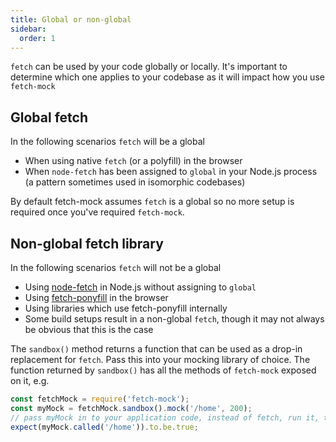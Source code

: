 ```yaml
---
title: Global or non-global
sidebar:
  order: 1
---
```

`fetch` can be used by your code globally or locally. It's important to determine which one applies to your codebase as it will impact how you use `fetch-mock`

## Global fetch
In the following scenarios `fetch` will be a global
- When using native `fetch` (or a polyfill) in the browser
- When `node-fetch` has been assigned to `global` in your Node.js process (a pattern sometimes used in isomorphic codebases)

By default fetch-mock assumes `fetch` is a global so no more setup is required once you've required `fetch-mock`.

## Non-global fetch library
In the following scenarios `fetch` will not be a global

- Using [node-fetch](https://www.npmjs.com/package/node-fetch) in Node.js without assigning to `global`
- Using [fetch-ponyfill](https://www.npmjs.com/package/fetch-ponyfill) in the browser
- Using libraries which use fetch-ponyfill internally
- Some build setups result in a non-global `fetch`, though it may not always be obvious that this is the case

The `sandbox()` method returns a function that can be used as a drop-in replacement for `fetch`. Pass this into your mocking library of choice. The function returned by `sandbox()` has all the methods of `fetch-mock` exposed on it, e.g.

```js
const fetchMock = require('fetch-mock');
const myMock = fetchMock.sandbox().mock('/home', 200);
// pass myMock in to your application code, instead of fetch, run it, then...
expect(myMock.called('/home')).to.be.true;
```
